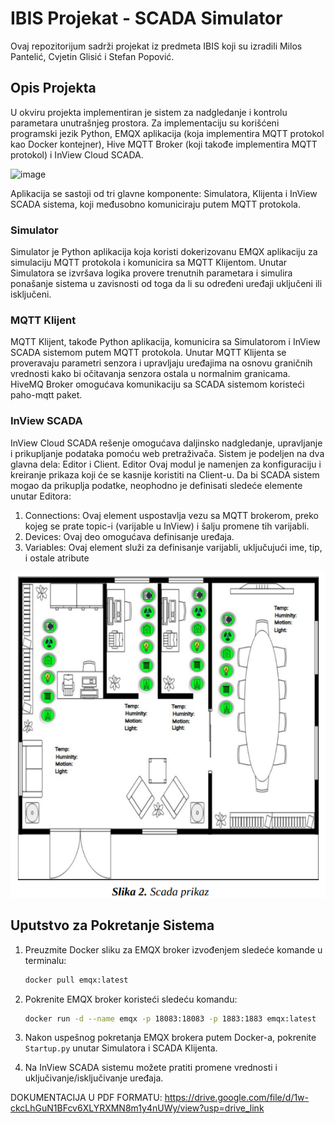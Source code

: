 # IBIS Projekat - SCADA Simulator

Ovaj repozitorijum sadrži projekat iz predmeta IBIS koji su izradili Milos Pantelić, Cvjetin Glisić i Stefan Popović.

## Opis Projekta

U okviru projekta implementiran je sistem za nadgledanje i kontrolu parametara unutrašnjeg prostora. Za implementaciju su korišćeni programski jezik Python, EMQX aplikacija (koja implementira MQTT protokol kao Docker kontejner), Hive MQTT Broker (koji takođe implementira MQTT protokol) i InView Cloud SCADA.

![image](https://github.com/user-attachments/assets/85ff042e-24f6-4f70-83e0-1561c9d779ff)

Aplikacija se sastoji od tri glavne komponente: Simulatora, Klijenta i InView SCADA sistema, koji međusobno komuniciraju putem MQTT protokola.

### Simulator

Simulator je Python aplikacija koja koristi dokerizovanu EMQX aplikaciju za simulaciju MQTT protokola i komunicira sa MQTT Klijentom. Unutar Simulatora se izvršava logika provere trenutnih parametara i simulira ponašanje sistema u zavisnosti od toga da li su određeni uređaji uključeni ili isključeni.

### MQTT Klijent

MQTT Klijent, takođe Python aplikacija, komunicira sa Simulatorom i InView SCADA sistemom putem MQTT protokola. Unutar MQTT Klijenta se proveravaju parametri senzora i upravljaju uređajima na osnovu graničnih vrednosti kako bi očitavanja senzora ostala u normalnim granicama. HiveMQ Broker omogućava komunikaciju sa SCADA sistemom koristeći paho-mqtt paket.

### InView SCADA

InView Cloud SCADA rešenje omogućava daljinsko nadgledanje, upravljanje i prikupljanje podataka
pomoću web pretraživača. Sistem je podeljen na dva glavna dela: Editor i Client.
Editor
Ovaj modul je namenjen za konfiguraciju i kreiranje prikaza koji će se kasnije koristiti na Client-u. Da
bi SCADA sistem mogao da prikuplja podatke, neophodno je definisati sledeće elemente unutar
Editora:
 1. Connections: Ovaj element uspostavlja vezu sa MQTT brokerom, preko kojeg se prate topic-i
(varijable u InView) i šalju promene tih varijabli.
 2. Devices: Ovaj deo omogućava definisanje uređaja.
 3. Variables: Ovaj element služi za definisanje varijabli, uključujući ime, tip, i ostale atribute

![img.png](img.png)

## Uputstvo za Pokretanje Sistema

1. Preuzmite Docker sliku za EMQX broker izvođenjem sledeće komande u terminalu:
    ```sh
    docker pull emqx:latest
    ```

2. Pokrenite EMQX broker koristeći sledeću komandu:
    ```sh
    docker run -d --name emqx -p 18083:18083 -p 1883:1883 emqx:latest
    ```

3. Nakon uspešnog pokretanja EMQX brokera putem Docker-a, pokrenite `Startup.py` unutar Simulatora i SCADA Klijenta.

4. Na InView SCADA sistemu možete pratiti promene vrednosti i uključivanje/isključivanje uređaja.


DOKUMENTACIJA U PDF FORMATU:  https://drive.google.com/file/d/1w-ckcLhGuN1BFcv6XLYRXMN8m1y4nUWy/view?usp=drive_link